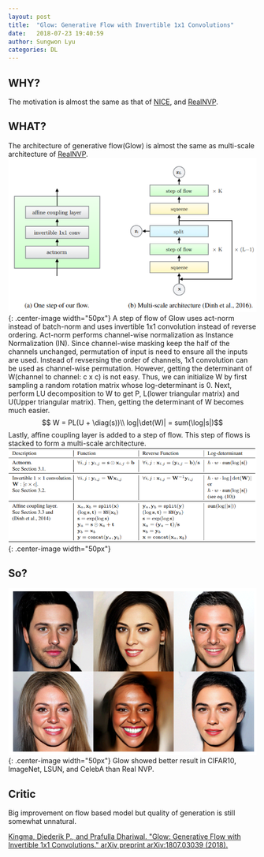 ```yaml
---
layout: post
title:  "Glow: Generative Flow with Invertible 1x1 Convolutions"
date:   2018-07-23 19:40:59
author: Sungwon Lyu
categories: DL
---
```


## WHY? 
The motivation is almost the same as that of [NICE](https://lyusungwon.github.io/dl/2018/07/17/nice.html), and [RealNVP](https://lyusungwon.github.io/dl/2018/07/18/realnvp.html). 

## WHAT?

The architecture of generative flow(Glow) is almost the same as multi-scale architecture of [RealNVP](https://lyusungwon.github.io/dl/2018/07/18/realnvp.html).
![image](/assets/images/glow1.png){: .center-image width="50px"}
A step of flow of Glow uses act-norm instead of batch-norm and uses invertible 1x1 convolution instead of reverse ordering. Act-norm performs channel-wise normalization as Instance Normalization (IN). Since channel-wise masking keep the half of the channels unchanged, permutation of input is need to ensure all the inputs are used. Instead of revsersing the order of channels, 1x1 convolution can be used as channel-wise permutation. However, getting the determinant of W(channel to channel: c x c) is not easy. Thus, we can initialize W by first sampling a random rotation matrix whose log-determinant is 0. Next, perform LU decomposition to W to get P, L(lower triangular matrix) and U(Upper triangular matrix). Then, getting the determinant of W becomes much easier.
$$ W = PL(U + \diag(s))\\
log|\det(W)| = sum(\log|s|)$$
Lastly, affine coupling layer is added to a step of flow. This step of flows is stacked to form a multi-scale architecture. 
![image](/assets/images/glow2.png){: .center-image width="50px"}

## So?
![image](/assets/images/glow3.png){: .center-image width="50px"}
Glow showed better result in CIFAR10, ImageNet, LSUN, and CelebA than Real NVP. 

## Critic
Big improvement on flow based model but quality of generation is still somewhat unnatural.

[Kingma, Diederik P., and Prafulla Dhariwal. "Glow: Generative Flow with Invertible 1x1 Convolutions." arXiv preprint arXiv:1807.03039 (2018).](https://arxiv.org/abs/1807.03039)